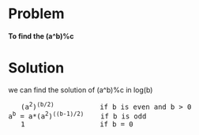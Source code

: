 Problem
=======

#### To find the (a^b)%c

Solution
========

we can find the solution of (a^b)%c in log(b)

<pre>   (a<sup>2</sup>)<sup>(b/2)</sup>           if b is even and b &gt; 0
a<sup>b</sup> = a*(a<sup>2</sup>)<sup>((b-1)/2)</sup>    if b is odd
   1                  if b = 0
</pre>
